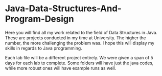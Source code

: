 # Java-Data-Structures-And-Program-Design
Here you will find all my work related to the field of Data Structures in Java. These are projects conducted in my time at University. The higher the number, the more challenging the problem was. I hope this will display my skills in regards to Java programming.

Each lab file will be a different project entirely. We were given a span of 5 days for each lab to complete. Some folders will have just the java codes, while more robust ones will have example runs as well.
